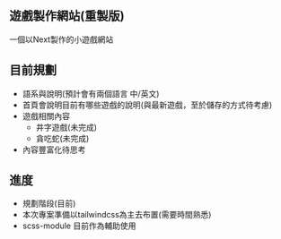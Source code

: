 ## 遊戲製作網站(重製版)

一個以Next製作的小遊戲網站

## 目前規劃

- 語系與說明(預計會有兩個語言 中/英文)
- 首頁會說明目前有哪些遊戲的說明(與最新遊戲，至於儲存的方式待考慮)
- 遊戲相關內容
  - 井字遊戲(未完成)
  - 貪吃蛇(未完成)
- 內容豐富化待思考

## 進度
- 規劃階段(目前)
- 本次專案準備以tailwindcss為主去布置(需要時間熟悉)
- scss-module 目前作為輔助使用
